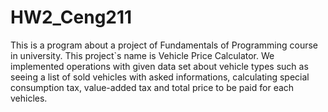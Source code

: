 # HW2_Ceng211
This is a program about a project of Fundamentals of Programming course in university. 
This project`s name is Vehicle Price Calculator. We implemented operations with given data set about vehicle types such as seeing a list of sold vehicles with asked informations, calculating special consumption tax, value-added tax and total price to be paid for each vehicles.
